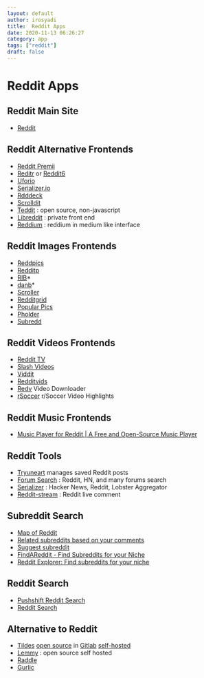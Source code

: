 ```yaml
---
layout: default
author: irosyadi
title:  Reddit Apps
date: 2020-11-13 06:26:27
category: app
tags: ["reddit"]
draft: false
---
```


# Reddit Apps

## Reddit Main Site
- [Reddit](https://old.reddit.com/)

## Reddit Alternative Frontends
- [Reddit Premii](https://reddit.premii.com/)
- [Reditr](https://reditr.com/) or [Reddit6](https://reddit6.com/#/Stream)
- [Uforio](https://web.uforio.com/)
- [Serializer.io](https://serializer.io/)
- [Rdddeck](https://rdddeck.com/)
- [Scrolldit](https://www.scrolldit.com/)
- [Teddit](https://teddit.net/) : open source, non-javascript
- [Libreddit](https://libredd.it/) : private front end
- [Reddium](https://reddium.vercel.app/) : reddium in medium like interface

## Reddit Images Frontends
- [Reddpics](https://reddpics.com/)
- [Redditp](https://www.redditp.com/)
- [RIB](https://rib.darkmirage.com/)*
- [danb](https://danb.me/viewr/)*
- [Scroller](https://scrolller.com/)
- [Redditgrid](https://www.redditgrid.com/)
- [Popular Pics](https://popular.pics/)
- [Pholder](https://pholder.com/)
- [Subredd](https://www.subredd.com)

## Reddit Videos Frontends
- [Reddit TV](https://redditv.ca/)
- [Slash Videos](https://arbazsiddiqui.github.io/rSlashVideos/)
- [Viddit](https://viddit.app/)
- [Redditvids](https://redditvids.com/)
- [Redv](https://redv.co/) Video Downloader
- [rSoccer](https://rsoccer.live/) r/Soccer Video Highlights

## Reddit Music Frontends
- [Music Player for Reddit | A Free and Open-Source Music Player](https://reddit.musicplayer.io/)

## Reddit Tools
- [Tryuneart](https://app.tryunearth.com/) manages saved Reddit posts
- [Forum Search](https://forumsearch.io/) : Reddit, HN, and many forums search
- [Serializer](http://serializer.io/) : Hacker News, Reddit, Lobster Aggregator
- [Reddit-stream](https://reddit-stream.com/) : Reddit live comment

## Subreddit Search
- [Map of Reddit](https://anvaka.github.io/map-of-reddit/?x=255000&y=381000&z=615624.4584051393)
- [Related subreddits based on your comments](https://anvaka.github.io/sayit/?query=)
- [Suggest subreddit](https://nikas.praninskas.com/suggest-subreddit/)
- [FindAReddit - Find Subreddits for your Niche](https://www.findareddit.com/)
- [Reddit Explorer: Find subreddits for your niche](https://app.polymersearch.com/discover/reddit-explorer)

## Reddit Search
- [Pushshift Reddit Search](https://redditsearch.io/)
- [Reddit Search](https://camas.github.io/reddit-search/)

## Alternative to Reddit
- [Tildes](https://tildes.net/) [open source](https://blog.tildes.net/open-source) in [Gitlab](https://gitlab.com/tildes/tildes) [self-hosted](https://docs.tildes.net/instructions/development-setup)
- [Lemmy](https://dev.lemmy.ml/) : open source self hosted
- [Raddle](https://raddle.me/)
- [Gurlic](https://gurlic.com/)
